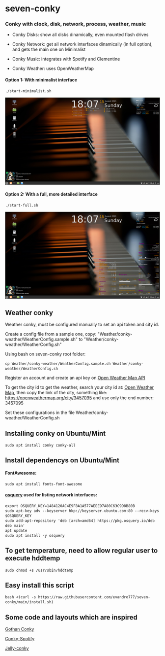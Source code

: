 # seven-conky
### Conky with clock, disk, network, process, weather, music

* Conky Disks: show all disks dinamically, even mounted flash drives

* Conky Network: get all network interfaces dinamically (in full option), and gets the main one on Minimalist

* Conky Music: integrates with Spotify and Clementine

* Conky Weather: uses OpenWeatherMap

#### Option 1: With minimalist interface
	./start-minimalist.sh
![Minimalist image](Minimalist.png)

#### Option 2: With a full, more detailed interface
	./start-full.sh
![Full image](Full.png)

## Weather conky
Weather conky, must be configured manually to set an api token and city id.

Create a config file from a sample one, copy: "Weather/conky-weather/WeatherConfig.sample.sh" to "Weather/conky-weather/WeatherConfig.sh"

Using bash on seven-conky root folder:

	cp Weather/conky-weather/WeatherConfig.sample.sh Weather/conky-weather/WeatherConfig.sh

Register an account and create an api key on [Open Weather Map API](https://home.openweathermap.org/api_keys)

To get the city id to get the weather, search your city id at: [Open Weather Map](https://openweathermap.org/), then copy the link of the city, something like: https://openweathermap.org/city/3457095 and use only the end number: 3457095

Set these configurations in the file Weather/conky-weather/WeatherConfig.sh

## Installing conky on Ubuntu/Mint
	sudo apt install conky conky-all

## Install dependencys on Ubuntu/Mint
#### FontAwesome:
	sudo apt install fonts-font-awesome

#### [osquery](https://github.com/osquery/osquery) used for listing network interfaces:
	export OSQUERY_KEY=1484120AC4E9F8A1A577AEEE97A80C63C9D8B80B
	sudo apt-key adv --keyserver hkp://keyserver.ubuntu.com:80 --recv-keys $OSQUERY_KEY
	sudo add-apt-repository 'deb [arch=amd64] https://pkg.osquery.io/deb deb main'
	apt update
	sudo apt install -y osquery

## To get temperature, need to allow regular user to execute hddtemp
	sudo chmod +s /usr/sbin/hddtemp

## Easy install this script
	bash <(curl -s https://raw.githubusercontent.com/evandro777/seven-conky/main/install.sh)

## Some code and layouts which are inspired
[Gothan Conky](https://www.gnome-look.org/p/1084945)

[Conky-Spotify](https://github.com/Madh93/conky-spotify)

[Jelly-conky](https://github.com/muhammad-yasmin/jelly-conky)
